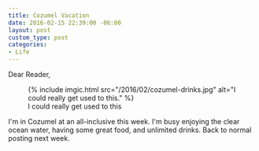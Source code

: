 ```yaml
---
title: Cozumel Vacation
date: 2016-02-15 22:39:00 -06:00
layout: post
custom_type: post
categories:
- Life
---
```


Dear Reader,

<figure class="extendout">
  {% include imgic.html src="/2016/02/cozumel-drinks.jpg" alt="I could really get used to this." %}
  <figcaption>I could really get used to this</figcaption>
</figure>

I'm in Cozumel at an all-inclusive this week. I'm busy enjoying the clear ocean water, having some great food, and unlimited drinks. Back to normal posting next week.
